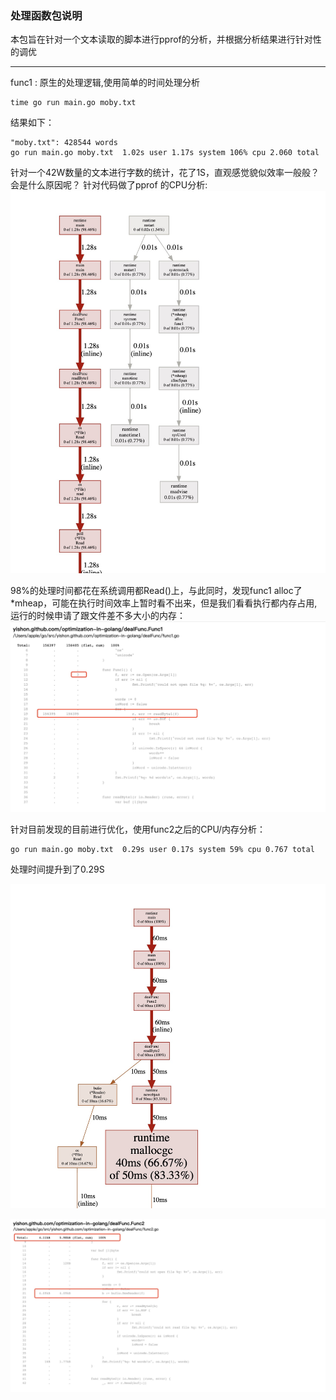 ### 处理函数包说明

本包旨在针对一个文本读取的脚本进行pprof的分析，并根据分析结果进行针对性的调优

---
func1 : 原生的处理逻辑,使用简单的时间处理分析
```
time go run main.go moby.txt
```
结果如下：
```
"moby.txt": 428544 words
go run main.go moby.txt  1.02s user 1.17s system 106% cpu 2.060 total
```
针对一个42W数量的文本进行字数的统计，花了1S，直观感觉貌似效率一般般？会是什么原因呢？
针对代码做了pprof 的CPU分析:
![func1](https://github.com/yishonfighting/optimization-in-golang/blob/master/dealFunc/pic/1616637428774.jpg)

98%的处理时间都花在系统调用都Read()上，与此同时，发现func1 alloc了*mheap，可能在执行时间效率上暂时看不出来，但是我们看看执行都内存占用,运行的时候申请了跟文件差不多大小的内存：
![func1 mem](https://github.com/yishonfighting/optimization-in-golang/blob/master/dealFunc/pic/mem.jpg)

针对目前发现的目前进行优化，使用func2之后的CPU/内存分析：
```
go run main.go moby.txt  0.29s user 0.17s system 59% cpu 0.767 total

```
处理时间提升到了0.29S

![func2 cpu](https://github.com/yishonfighting/optimization-in-golang/blob/master/dealFunc/pic/cpu2.jpg)

![func2 mem](https://github.com/yishonfighting/optimization-in-golang/blob/master/dealFunc/pic/mem2.jpg)